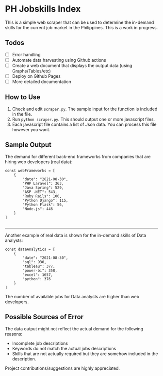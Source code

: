 # PH Jobskills Index
This is a simple web scraper that can be used to determine the in-demand 
skills for the current job market in the Philippines. This is a work in progress.

## Todos
- [ ] Error handling
- [ ] Automate data harvesting using Github actions
- [ ] Create a web document that displays the output data (using Graphs/Tables/etc)
- [ ] Deploy on Github Pages
- [ ] More detailed documentation

## How to Use
1. Check and edit `scraper.py`. The sample input for the function is included in the file.
2. Run `python scraper.py`. This should output one or more javascript files.
3. Each javascript file contains a list of Json data.
  You can process this file however you want.
  
## Sample Output
The demand for different back-end frameworks from companies that are
hiring web developers (real data):
```
const webFrameworks = [
	{
		"date": "2021-08-30", 
		"PHP Laravel": 363, 
		"Java Spring": 529, 
		"ASP .NET": 543, 
		"Ruby Rails": 100, 
		"Python Django": 115, 
		"Python Flask": 56, 
		"Node.js": 446
	}
]


```

---

Another example of real data is shown for the in-demand skills of Data analysts:
```
const dataAnalytics = [
	{
		"date": "2021-08-30", 
		"sql": 930, 
		"tableau": 377, 
		"power-bi": 358, 
		"excel": 1657, 
		"python": 376
	}
]
```
The number of available jobs for Data analysts are higher than web developers.

## Possible Sources of Error
The data output might not reflect the actual demand for the following reasons:
- Incomplete job descriptions
- Keywords do not match the actual jobs descriptions
- Skills that are not actually required but they are somehow included in the description.

Project contributions/suggestions are highly appreciated.
